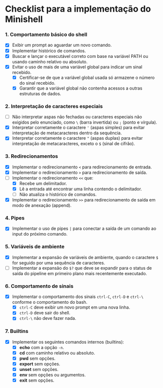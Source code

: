 # Checklist para a implementação do Minishell

### 1. **Comportamento básico do shell**
- [x] Exibir um prompt ao aguardar um novo comando.
- [x] Implementar histórico de comandos.
- [x] Buscar e lançar o executável correto com base na variável PATH ou usando caminho relativo ou absoluto.
- [x] Evitar o uso de mais de uma variável global para indicar um sinal recebido.
  - [x] Certificar-se de que a variável global usada só armazene o número do sinal recebido.
  - [x] Garantir que a variável global não contenha acessos a outras estruturas de dados.

### 2. **Interpretação de caracteres especiais**
- [ ] Não interpretar aspas não fechadas ou caracteres especiais não exigidos pelo enunciado, como `\` (barra invertida) ou `;` (ponto e vírgula).
- [x] Interpretar corretamente o caractere `'` (aspas simples) para evitar interpretação de metacaracteres dentro da sequência.
- [x] Interpretar corretamente o caractere `"` (aspas duplas) para evitar interpretação de metacaracteres, exceto o `$` (sinal de cifrão).

### 3. **Redirecionamentos**
- [x] Implementar o redirecionamento `<` para redirecionamento de entrada.
- [x] Implementar o redirecionamento `>` para redirecionamento de saída.
- [ ] Implementar o redirecionamento `<<` que:
  - [x] Recebe um delimitador.
  - [x] Lê a entrada até encontrar uma linha contendo o delimitador.
  - [ ] Não atualiza o histórico de comandos.
- [x] Implementar o redirecionamento `>>` para redirecionamento de saída em modo de anexação (append).

### 4. **Pipes**
- [x] Implementar o uso de pipes `|` para conectar a saída de um comando ao input do próximo comando.

### 5. **Variáveis de ambiente**
- [x] Implementar a expansão de variáveis de ambiente, quando o caractere `$` for seguido por uma sequência de caracteres.
- [ ] Implementar a expansão do ` $? ` que deve se expandir para o status de saída do pipeline em primeiro plano mais recentemente executado.

### 6. **Comportamento de sinais**
- [x] Implementar o comportamento dos sinais `ctrl-C`, `ctrl-D` e `ctrl-\` conforme o comportamento do bash.
  - [x] `ctrl-C` deve exibir um novo prompt em uma nova linha.
  - [x] `ctrl-D` deve sair do shell.
  - [x] `ctrl-\` não deve fazer nada.

### 7. **Builtins**
- [x] Implementar os seguintes comandos internos (builtins):
  - [x] **echo** com a opção `-n`.
  - [x] **cd** com caminho relativo ou absoluto.
  - [x] **pwd** sem opções.
  - [x] **export** sem opções.
  - [x] **unset** sem opções.
  - [x] **env** sem opções ou argumentos.
  - [x] **exit** sem opções.
